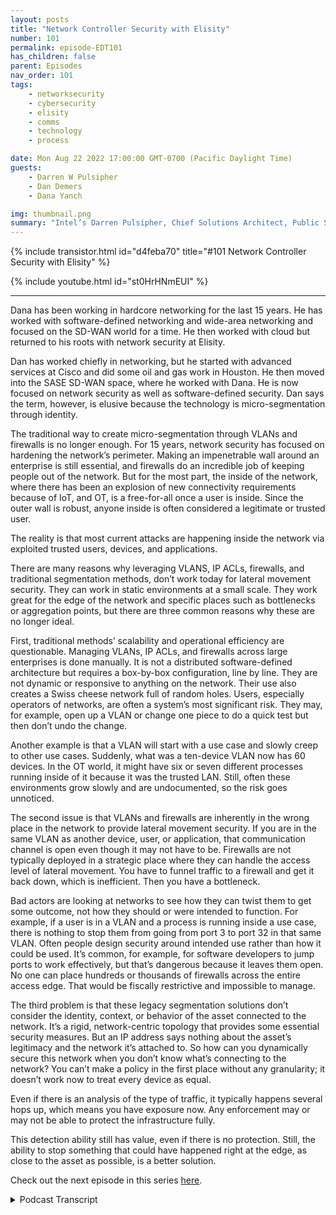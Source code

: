 ```yaml
---
layout: posts
title: "Network Controller Security with Elisity"
number: 101
permalink: episode-EDT101
has_children: false
parent: Episodes
nav_order: 101
tags:
    - networksecurity
    - cybersecurity
    - elisity
    - comms
    - technology
    - process

date: Mon Aug 22 2022 17:00:00 GMT-0700 (Pacific Daylight Time)
guests:
    - Darren W Pulsipher
    - Dan Demers
    - Dana Yanch

img: thumbnail.png
summary: "Intel’s Darren Pulsipher, Chief Solutions Architect, Public Sector, interviews network security experts Dana Yanch and Dan Demers from Elisity about network controller security techniques and zero trust architectures. "
---
```


{% include transistor.html id="d4feba70" title="#101 Network Controller Security with Elisity" %}

{% include youtube.html id="st0HrHNmEUI" %}

---

Dana has been working in hardcore networking for the last 15 years. He has worked with software-defined networking and wide-area networking and focused on the SD-WAN world for a time. He then worked with cloud but returned to his roots with network security at Elisity.

Dan has worked chiefly in networking, but he started with advanced services at Cisco and did some oil and gas work in Houston. He then moved into the SASE SD-WAN space, where he worked with Dana. He is now focused on network security as well as software-defined security. Dan says the term, however, is elusive because the technology is micro-segmentation through identity.

The traditional way to create micro-segmentation through VLANs and firewalls is no longer enough. For 15 years, network security has focused on hardening the network’s perimeter. Making an impenetrable wall around an enterprise is still essential, and firewalls do an incredible job of keeping people out of the network. But for the most part, the inside of the network, where there has been an explosion of new connectivity requirements because of IoT, and OT, is a free-for-all once a user is inside. Since the outer wall is robust, anyone inside is often considered a legitimate or trusted user.

The reality is that most current attacks are happening inside the network via exploited trusted users, devices, and applications.

There are many reasons why leveraging VLANS, IP ACLs, firewalls, and traditional segmentation methods, don’t work today for lateral movement security. They can work in static environments at a small scale. They work great for the edge of the network and specific places such as bottlenecks or aggregation points, but there are three common reasons why these are no longer ideal.

First, traditional methods’ scalability and operational efficiency are questionable. Managing VLANs, IP ACLs, and firewalls across large enterprises is done manually. It is not a distributed software-defined architecture but requires a box-by-box configuration, line by line. They are not dynamic or responsive to anything on the network. Their use also creates a Swiss cheese network full of random holes. Users, especially operators of networks, are often a system’s most significant risk. They may, for example, open up a VLAN or change one piece to do a quick test but then don’t undo the change.

Another example is that a VLAN will start with a use case and slowly creep to other use cases. Suddenly, what was a ten-device VLAN now has 60 devices. In the OT world, it might have six or seven different processes running inside of it because it was the trusted LAN. Still, often these environments grow slowly and are undocumented, so the risk goes unnoticed.

The second issue is that VLANs and firewalls are inherently in the wrong place in the network to provide lateral movement security. If you are in the same VLAN as another device, user, or application, that communication channel is open even though it may not have to be. Firewalls are not typically deployed in a strategic place where they can handle the access level of lateral movement. You have to funnel traffic to a firewall and get it back down, which is inefficient. Then you have a bottleneck.

Bad actors are looking at networks to see how they can twist them to get some outcome, not how they should or were intended to function. For example, if a user is in a VLAN and a process is running inside a use case, there is nothing to stop them from going from port 3 to port 32 in that same VLAN. Often people design security around intended use rather than how it could be used. It’s common, for example, for software developers to jump ports to work effectively, but that’s dangerous because it leaves them open. No one can place hundreds or thousands of firewalls across the entire access edge. That would be fiscally restrictive and impossible to manage.

The third problem is that these legacy segmentation solutions don’t consider the identity, context, or behavior of the asset connected to the network. It’s a rigid, network-centric topology that provides some essential security measures. But an IP address says nothing about the asset’s legitimacy and the network it’s attached to. So how can you dynamically secure this network when you don’t know what’s connecting to the network? You can’t make a policy in the first place without any granularity; it doesn’t work now to treat every device as equal.

Even if there is an analysis of the type of traffic, it typically happens several hops up, which means you have exposure now. Any enforcement may or may not be able to protect the infrastructure fully.

This detection ability still has value, even if there is no protection. Still, the ability to stop something that could have happened right at the edge, as close to the asset as possible, is a better solution.

Check out the next episode in this series [here](episode-EDT101).


<details>
<summary> Podcast Transcript </summary>

<p>﻿1</p>
<p>Hello, thisis Darren Pulsipher chief solutionarchitect of public sector at Intel.</p>
<p>And welcome to Embracing</p>
<p>Digital Transformation,where we investigate effective change,leveragingpeople, process and technology.</p>
<p>On today's episode, Network</p>
<p>Controller Security with Dana Yanchand Dan Demers from Elisity.</p>
<p>Dan, Dana, welcome to the show.</p>
<p>Thanks.</p>
<p>Thanks.</p>
<p>Hey, Dana,tell us a little bit about your backgroundand why we're talking todayand then we'll head over to Dan.</p>
<p>Yeah, absolutely. Thanks, Darren.</p>
<p>So I'm Dana Yanch, director of technicalmarketing at Elisity.</p>
<p>My background as well has been hardcore networking for the last 15 years.</p>
<p>A lot of softwaredefined networking, wide area networking,the SDWAN world, which is something</p>
<p>I was focused on for a long time.</p>
<p>And then the cloud world,</p>
<p>I went to work for a companycalled Aviatrix for a period of timeand it's been great.</p>
<p>But I came back to my rootshere on network security at Elisity</p>
<p>Great.</p>
<p>Thanks.</p>
<p>Dana, what about you?</p>
<p>Dan, your backgroundis different than Dana's.</p>
<p>I know that it's as we've talkedquite a few times.</p>
<p>Yeah, I started</p>
<p>I've been the networking most of the time,but I started out in the services areawith advanced services at Ciscofor a few years down oil did some oiland gas work down in Houston.</p>
<p>And then I moved over into kind of SASEamd SDWAN spaceafter that for several years and thenworked with Dana in the past.</p>
<p>And then we jumped over here to Elisityand now more focused onnetwork security,but also software defined security.</p>
<p>It's kind of a an elusive termhere in the sense of we're quite lans,but from a micro segmentation to identity.</p>
<p>Yeah, thisis something really unique about whatyour guys's approach to securing networksand things like that.</p>
<p>Very differentthan what I've seen traditionallyand what I learned rightwhen I started doing networking.</p>
<p>It's very different, very unique.</p>
<p>So I was very fascinated.</p>
<p>So let's start offwith the first question why?</p>
<p>Why not just use </p>
<p>VLANs and firewallsjust to protect my network?</p>
<p>Isn't that good enoughto create micro segmentation?</p>
<p>Because that's what I was told.</p>
<p>So yeah. Whywhy do any different than that?</p>
<p>Okay. Yeah,it's it's it's a pretty common question.</p>
<p>We've been doing one way,one thing for a long time.</p>
<p>And and why?</p>
<p>Why fix what's potentially not broken?</p>
<p>But actually it isit's quite broken in this day and age.</p>
<p>So I mean, for me to talk about thatin the preface to it a little bitabout what we'vebeen focused on for the last 15 yearsor more in network security,and that's been hardeningthe perimeter of the network.</p>
<p>I'm sure you've heard thatthat terminologybefore, the perimeter of the network.</p>
<p>And that's thingslike when as the Internet, as DMS,these remote access edge.</p>
<p>And so what we've spent a lot of timeand energy spent there making thisimpenetrable wall around our enterprises,and that's still important.</p>
<p>But the problem, thatproblem's been solved for a long time.</p>
<p>Firewall firewalls doing an incredible jobkeeping people out of the network.</p>
<p>But for the most part,we neglected the inside of the networkwhere there's been this explosionof new connectivity requirementsbecause of all this Iot and IMT and OTand Iot, that's just being connectedinternally to absolutely everything,to the Internet too, to resources. Andso, you.</p>
<p>Know, it reminds me we didwe did a podcast on Zero</p>
<p>Trust Architecturesand we compared it to a castle.</p>
<p>So what you're telling meis you built a really strong moat.</p>
<p>You built really strong wallsaround your castle,and we've done a great job at that.</p>
<p>But what you're sayingis inside the castle, once I'm inside,it's like a free for all.</p>
<p>Yeah. A pretty safe to say. Exactly.</p>
<p>For the most part, that's. That'spretty much what we've seen.</p>
<p>We've been looking at a lot of networkswith our customers and finding out thatthe inside of the networkhas been implicitly permittedbecause, you know,if you've made it past this robustouter wall and into the network,you must be a legitimate.</p>
<p>You must be.</p>
<p>Yeah, exactly.</p>
<p>But that's really not the case.</p>
<p>It's not the case this day.</p>
<p>And so,</p>
<p>I mean, as you'rewell aware, the majority of the attacksthat are happeningthese days are happeningfrom the inside of network, namelyfrom exploited trusted users, devicesand applications.</p>
<p>It's almost like the Trojan horse.</p>
<p>Well, that'swhere Trojan Horse came from. Right.</p>
<p>The whole concept. Yeah. Right.</p>
<p>They brought the Trojan horseinside the security walls of Troy.</p>
<p>Right.</p>
<p>That's what happened.</p>
<p>That's right.</p>
<p>I mean, then they came outand killed everyone, right? Yeah.</p>
<p>I mean, what that meansis that these threat actors, they'recrawling around the network that's that'sgot all these channels that are fully openthat we've never sat down and analyzed.</p>
<p>And it's shut down, you know, made itso that only what you need to access to doyour job is openand everything else is closed offor that's somethingwe totally just ignored.</p>
<p>And now it's time to go back and fix this,because all sorts of organizationsare being,you know, brought to their knees becauseof all the threats that are happening now.</p>
<p>All right.</p>
<p>So but the term I've heard onthis is just Microsoft mentation.</p>
<p>Yeah.</p>
<p>So why not just create a bunch of VLANswith firewalls around each Phelan and say,hey, only these applicationscan talk to each other and why not?</p>
<p>Why not just go that route? That's right.</p>
<p>Yeah, it's a good question.</p>
<p>And that's the we need to answer here.</p>
<p>That's whatwe've been focused on solving for adults.</p>
<p>See the problem with traditionalmechanisms of segmentationand I say that lightlywhen we talk about VLANs,but things like leveraging VLANsor IP, ACLsor firewalls with access control entriesin them, there's all sorts of reasonswhy they don't work todayfor lateral movement security.</p>
<p>They workedgreat for the edge of the networkand they were great for very specificmaybe bottlenecks or aggregation points.</p>
<p>I'll talk about three common ones. Okay.</p>
<p>And that should frame the conversationpretty, pretty, pretty.</p>
<p>Well.</p>
<p>So number one, VLANs, ACLs,firewalls, their scalabilityand operational efficiencyis questionable, right?</p>
<p>Managing VLANs,</p>
<p>IP, ACLs and firewalls acrosslarge enterprises is done quite manually.</p>
<p>Right.</p>
<p>It's not a scalable mechanism.</p>
<p>It's not a distributedsoftware-defined architecture.</p>
<p>It requires a box by boxconfiguration, line by line.</p>
<p>They're not dynamic in any wayand they don't respond to anythinghappening on the network.</p>
<p>They're just not intelligentenough. Right.</p>
<p>These are kind of dumb mechanisms thatkind of work for certain environments.</p>
<p>But in the grand scheme of things,for large enterprises,lateral movementis not a efficient way to do this.</p>
<p>What happens also that we've seenis that you might try to usethese features, these functionalities,and you'll come back and realize thatthere's a network full of random holes.</p>
<p>It's like a Swiss cheese networkbecause people have put little accesscontrol entries that allow this and that.</p>
<p>And out of nowhere you now have.</p>
<p>Well, that would be me.</p>
<p>Yeah, yeah.</p>
<p>Just yeah, that's that's your,that's your software developers, right.</p>
<p>They do that all over the place. Yeah.</p>
<p>Because we just want the thing towork, right.</p>
<p>So we're like, okay, we're under pressure.</p>
<p>Let's just make it workand nobody comes back. Results for</p>
<p>I'm yourworst user as far as security goes,because if I need to download somethingor if I need a port openso I can attach to an external service,</p>
<p>I open the port.</p>
<p>Yeah, right. Right.</p>
<p>I don't ask permission.</p>
<p>So Dan, you were going to saysomething about this.</p>
<p>How do you manage?</p>
<p>ALL Yeah, one of the,one of the things that always hit mewas that your users are your greatestasset, but also your biggest risk inthe sense of users are especiallythe operators of networks in the sense of,hey, I'm going to open up that VLANor change this one piecejust to do a quick test.</p>
<p>But then don't undo the change.</p>
<p>Or well, because something else happened.</p>
<p>Or VLANs started,especially the VLAN example.</p>
<p>We've actually seen this in the real worldnumerous times where a VLANor some kind of verve or a constructwill start with a use caseand then it will slowly creepto other use cases.</p>
<p>And all of a sudden what was a ten device?</p>
<p>VLAN is now having 40, 50, 60 devicesand in the OTTI worldit might have six or sevendifferent processes running inside of itbecause that's the that was the trustedthis, you know, the safety lanthat wasn't the dirty one.</p>
<p>But then it kind of blew up over ten yearsbecause these environments oftenthey're static alot of the time, but they kind of go slowand are documented.</p>
<p>Yeah. Okay.</p>
<p>So this brings up something interestingwhat you're saying is</p>
<p>VLANs and firewalls do workin very static environmentswhere I can where I know everythingthat's going to happen on there andand in small scale.</p>
<p>Well, one thing.</p>
<p>That that's what I just heard, right.</p>
<p>Yeah. That's that brings me to thethat's fine.</p>
<p>That brings me excitedbecause that brings me to the othertwo pointsaround the efficacy of these mechanisms.</p>
<p>Right.</p>
<p>The fact that VLANs and firewallsare inherentlyin the wrong place in the networkto provide lateral movement.</p>
<p>Security is the big problem.</p>
<p>I mean, if you're in the same VLANas another device that communityor useror application, that communication channelis completely open and availableeven though it may not have to be.</p>
<p>And firewalls are typicallynot even deployedin a strategic place where it can handlethat access level of lateral movement.</p>
<p>You have to funnel trafficup to a firewall, get it back down.</p>
<p>It's just it's not the most efficient.</p>
<p>Then you have a bottleneck.</p>
<p>Yeah, yeah.</p>
<p>So justthey're not even seeing the trafficthat we're trying to securemost of the time.</p>
<p>Interesting. Very interesting. Yeah.</p>
<p>So that goes into that scalabilityissue as well then.</p>
<p>Yeah, right.</p>
<p>The first off,they're not catching the right traffic.</p>
<p>Doesn't really prevent lateral movementinside the same network, right.</p>
<p>Yeah.</p>
<p>And not to me,if I'm a VLAN and I have a process runninginside, that's some kind of use case.</p>
<p>What's to stop me from going from portthree to port 32 in the same VLAN?</p>
<p>Now if there's nothing,there is nothing to do and it comes downto what was the intended,what's the intended functionthat should be occurring versuswhat could occur.</p>
<p>And that's too often people will designsecurity around what they they'll putsecurity up into a point of, all right,this is what I'm going to allow.</p>
<p>I'm thinking it's a white list,but it's not.</p>
<p>They don't actually think ofhow could this be turned around and useddifferently because when when bad actorsare looking at networksand not looking of howthey should be functioning,they're looking at how they can takewhat is functioning and twistedto get some type of outcomethey're looking to do.</p>
<p>And they're not using your tools.</p>
<p>They're using their tools.</p>
<p>Well,isn't that a developer as well as a saw?</p>
<p>I'm a software developer. Right.</p>
<p>And and I'm trying to find waysto get my work done most effectively.</p>
<p>And I will jump ports.</p>
<p>I do that. Right, which is awful.</p>
<p>I know I'm but I do jump ports,especiallyif for some reason a port goes down, I'mgoing to jump ports onto something elseand try other through a range of ports.</p>
<p>I mean, that'sjust something that I've done.</p>
<p>Yeah, but what you're saying isthat's kind of dangerous is in,in the current VLAN environment. Right.</p>
<p>Because I, I'm kind of open.</p>
<p>Yeah, you're absolutely right.</p>
<p>In firewalls, nobody is placingfar hundreds or thousands of firewallsacross the entire access edgeto get that type of visibility.</p>
<p>If be impossible to manageand it be fiscally restrictive.</p>
<p>There's no waya lot of organizations can handleputting these firewalls everywhere.</p>
<p>So so isn't that isn't that the balancethe balance between flexibilitythat I need to actually deliver myapplication or my data and also security?</p>
<p>Aren't they at odds with each other? Yeah.</p>
<p>Yeah, to an extent.</p>
<p>They are at oddsand it be based on current technologiesbecause for the last 15, 20 years,ever since the firewall, you know,in the ninetiesreally kind of became a thing.</p>
<p>The it's been the go to tool, hey,</p>
<p>I need security.</p>
<p>I'll throw a firewall and hey,</p>
<p>I've got to separate two things.</p>
<p>I'll throw a firewall.</p>
<p>And it's always been this L-3 two or threehops up in the network kind of thinkingand the whole market,all the vendors, including have,you know, the major vendors have kind ofgone down that path in the sense of, hey,you know,we're going to invest there because itmay not be the best possible way to do it,but it's a way that that is rinseand repeatable and that.</p>
<p>Oh I see.</p>
<p>Yeah.</p>
<p>So they first did itbecause it was exactly.</p>
<p>What it was.</p>
<p>It was probably, you know, day 1/1firewall, iteration, eighties, ninetiesish, true kind of modern firewallthinking it was a wild success day one.</p>
<p>It's more like day 20,000, you know, some,you know, many years later,the success calculation is,is it much different?</p>
<p>Well, and I think a lot of thathas to do with the scalability,the sophistication of cyber attacks now.</p>
<p>Yeah, totally. So.</p>
<p>All right.</p>
<p>So what you're telling me iswe've got an internal combustionengine, the firewall,and it's time to replace it with electric.</p>
<p>I love that.</p>
<p>I'm a massive Tesla fan, so.</p>
<p>Yeah, absolutely.</p>
<p>Right.</p>
<p>So, soso you have a third one that you gave me.</p>
<p>Yeah, the third one to me is probablythe most interesting out of them all.</p>
<p>And it's the factthat these legacy solutions, these legacysecurity slash segmentation solutions,don't take into consideration identityor the context or the behavior ofthe asset that's connected to the network.</p>
<p>So it means it's really unintelligent.</p>
<p>It's a really networkcentric topology, dependent and rigidway to providesome measure of basic security.</p>
<p>I mean, an IP address tells menothing about the legitimacy of the assetand the network that it's attached to.</p>
<p>Right. It doesn't tell you anything.</p>
<p>So how can you secure this networkand dynamic fashionwhen you don't even really know what'sout there connecting to the network?</p>
<p>How can you make a policyin the first place without anywith any type of granularity?</p>
<p>If all your match yarn or five tuplenetwork constructs, that's your policymatch criteria.</p>
<p>It doesn't work in this day and age,</p>
<p>I think.</p>
<p>Yeah, that's really fascinatingbecause what you're saying isevery day, every device securingthe network, every device is equal.</p>
<p>That's right. Yeah.</p>
<p>They're all the same. Right.</p>
<p>How are you supposed to get graphs?</p>
<p>They all look the same,right?</p>
<p>But I can't.</p>
<p>I analyze traffic and then,you know, based off the type of traffic,</p>
<p>I can do different things with work.</p>
<p>But that's not how. This is happening.</p>
<p>It's going to be happening.</p>
<p>How many hands and.</p>
<p>Several hops he essentially.</p>
<p>Gets, right?</p>
<p>Yeah.</p>
<p>Which means I have exposure now.</p>
<p>And let's say let's say wewe tapped everythingand we saw everything.</p>
<p>The analysis is going to still happenin the traditional thinking,multiple hops away firewall thinkingand or some kind of appliance.</p>
<p>And then any type of enforcementit may or may not be able to dois going to be up there.</p>
<p>It's not going to be down here.</p>
<p>And so I might know somethingthat's very valuablethat's not to take away from the value.</p>
<p>It's the whole concept of,you know,protect, detectand then kind of some kind of response.</p>
<p>That's very oversimplify it.</p>
<p>But we still need that.</p>
<p>The detection, we still need to knowsomething bad happenedeven if we didn't protect ourselves.</p>
<p>That's incredibly and that's actuallyan underused part of cybersecurityin the sense of nowthere's more value to be put in there.</p>
<p>But the abilityto stop something from happeningand then detectsomething could have happenedand I killed it before it happened.</p>
<p>That's something that can happenand should be happening at the very edgeof the network, as close to the assetas possible, whatever that asset may be.</p>
<p>That's really interesting.</p>
<p>Let's go back to my castle.</p>
<p>I got my castle.</p>
<p>So you guys are telling meas people are coming through my castle,</p>
<p>I'm sendingmy report on who's come throughand what they're carrying with them offto another city to go tell.</p>
<p>And they're going to analyze it.</p>
<p>And then they'll get back to meon who's in my castle.</p>
<p>That's what today happens. Yeah.</p>
<p>And then they'll make a needto keep the analogy going.</p>
<p>They'll make a rule somewhere in the roadoutside the city of.</p>
<p>Hey, if anyone comes,it goes from the city.</p>
<p>We're going to kill that,you know, that behavior.</p>
<p>But the what if and it's not even awhat if thewhat happens oftenis it all stays within that little realm.</p>
<p>It doesn't actually leaveand go to the other cityor hit the highway and so forth.</p>
<p>You know, great analogy.</p>
<p>Oh, very, very fascinating.</p>
<p>Okay, guys.</p>
<p>So we've scared everyone.</p>
<p>Oh, there's a. Solution. Don't worry.</p>
<p>To find out about a solutionto solve the networkcontroller security problems,listen to Dana and Dan explain.</p>
<p>Identity based micro segmentationin the second partof this interview.</p>
<p>Thank you for listeningto Embracing Digital Transformation today.</p>
<p>If you enjoyed our podcast,give it five stars on your favoritepodcasting site or YouTube channel.</p>
<p>You can find out more informationabout embracing digital transformationand embracingdigital.orguntil next time, go outand do something wonderful.</p>

</details>
